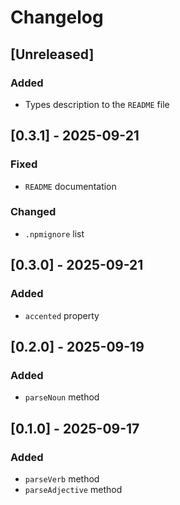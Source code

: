 # Changelog

## [Unreleased]

### Added

- Types description to the `README` file

## [0.3.1] - 2025-09-21

### Fixed

- `README` documentation

### Changed

- `.npmignore` list

## [0.3.0] - 2025-09-21

### Added

- `accented` property

## [0.2.0] - 2025-09-19

### Added

- `parseNoun` method

## [0.1.0] - 2025-09-17

### Added

- `parseVerb` method
- `parseAdjective` method

